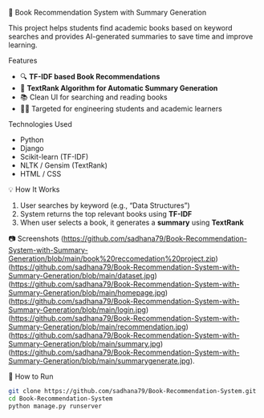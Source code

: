 📖 Book Recommendation System with Summary Generation

This project helps students find academic books based on keyword searches and provides AI-generated summaries to save time and improve learning.

 Features
- 🔍 **TF-IDF based Book Recommendations**  
- 📝 **TextRank Algorithm for Automatic Summary Generation**  
- 📚 Clean UI for searching and reading books  
- 👩‍🎓 Targeted for engineering students and academic learners

 Technologies Used
- Python
- Django
- Scikit-learn (TF-IDF)
- NLTK / Gensim (TextRank)
- HTML / CSS

💡 How It Works
1. User searches by keyword (e.g., “Data Structures”)
2. System returns the top relevant books using **TF-IDF**
3. When user selects a book, it generates a **summary** using **TextRank**

📷 Screenshots
(https://github.com/sadhana79/Book-Recommendation-System-with-Summary-Generation/blob/main/book%20reccomedation%20project.zip)
(https://github.com/sadhana79/Book-Recommendation-System-with-Summary-Generation/blob/main/dataset.jpg)
(https://github.com/sadhana79/Book-Recommendation-System-with-Summary-Generation/blob/main/homepage.jpg)
(https://github.com/sadhana79/Book-Recommendation-System-with-Summary-Generation/blob/main/login.jpg)
(https://github.com/sadhana79/Book-Recommendation-System-with-Summary-Generation/blob/main/recommendation.jpg)
(https://github.com/sadhana79/Book-Recommendation-System-with-Summary-Generation/blob/main/summary.jpg)
(https://github.com/sadhana79/Book-Recommendation-System-with-Summary-Generation/blob/main/summarygenerate.jpg).


🚀 How to Run

```bash
git clone https://github.com/sadhana79/Book-Recommendation-System.git
cd Book-Recommendation-System
python manage.py runserver

